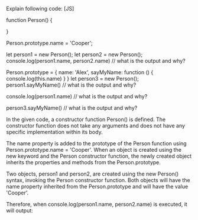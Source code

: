 Explain following code: [JS]

function Person() {

}

Person.prototype.name = 'Cooper';

let person1 = new Person();
let person2 = new Person();
console.log(person1.name, person2.name) // what is the output and why?

Person.prototype = {
	name: 'Alex',
	sayMyName: function () {
		console.log(this.name)
	}
}
let person3 = new Person();
person1.sayMyName() // what is the output and why?

console.log(person1.name) // what is the output and why?

person3.sayMyName() // what is the output and why?


In the given code, a constructor function Person() is defined. The constructor function does not take any arguments and does not have any specific implementation within its body.

The name property is added to the prototype of the Person function using Person.prototype.name = 'Cooper'. When an object is created using the new keyword and the Person constructor function, the newly created object inherits the properties and methods from the Person.prototype.

Two objects, person1 and person2, are created using the new Person() syntax, invoking the Person constructor function. Both objects will have the name property inherited from the Person.prototype and will have the value 'Cooper'.

Therefore, when console.log(person1.name, person2.name) is executed, it will output: